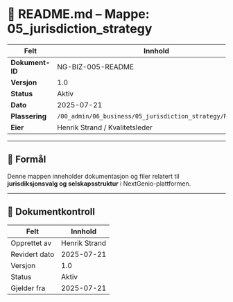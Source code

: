 # 📘 README.md – Mappe: 05_jurisdiction_strategy

| Felt             | Innhold                                                |
|------------------|---------------------------------------------------------|
| **Dokument-ID**  | NG-BIZ-005-README                                |
| **Versjon**      | 1.0                                                     |
| **Status**       | Aktiv                                                   |
| **Dato**         | 2025-07-21                                              |
| **Plassering**   | `/00_admin/06_business/05_jurisdiction_strategy/README.md`         |
| **Eier**         | Henrik Strand / Kvalitetsleder                          |

---

## 🎯 Formål

Denne mappen inneholder dokumentasjon og filer relatert til **jurisdiksjonsvalg og selskapsstruktur** i NextGenio-plattformen.

---

## 📄 Dokumentkontroll

| Felt             | Innhold                      |
|------------------|------------------------------|
| Opprettet av     | Henrik Strand                |
| Revidert dato    | 2025-07-21                   |
| Versjon          | 1.0                          |
| Status           | Aktiv                        |
| Gjelder fra      | 2025-07-21                   |
